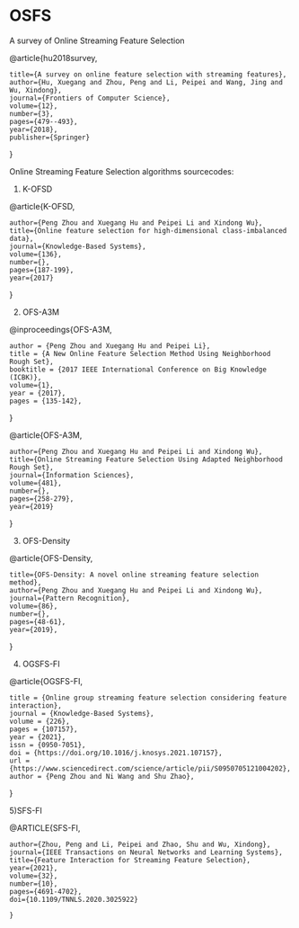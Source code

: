 # OSFS
A survey of Online Streaming Feature Selection 

  @article{hu2018survey,
  
    title={A survey on online feature selection with streaming features},
    author={Hu, Xuegang and Zhou, Peng and Li, Peipei and Wang, Jing and Wu, Xindong},    
    journal={Frontiers of Computer Science},   
    volume={12},    
    number={3},    
    pages={479--493},    
    year={2018},    
    publisher={Springer}  
}

Online Streaming Feature Selection algorithms sourcecodes:    

1) K-OFSD

  @article{K-OFSD,

    author={Peng Zhou and Xuegang Hu and Peipei Li and Xindong Wu},   
    title={Online feature selection for high-dimensional class-imbalanced data},   
    journal={Knowledge-Based Systems},    
    volume={136},   
    number={},    
    pages={187-199},    
    year={2017}
    
  }

2) OFS-A3M

@inproceedings{OFS-A3M,

    author = {Peng Zhou and Xuegang Hu and Peipei Li},  
    title = {A New Online Feature Selection Method Using Neighborhood Rough Set},    
    booktitle = {2017 IEEE International Conference on Big Knowledge (ICBK)},    
    volume={1},
    year = {2017},
    pages = {135-142},
    
} 

@article{OFS-A3M,

    author={Peng Zhou and Xuegang Hu and Peipei Li and Xindong Wu},
    title={Online Streaming Feature Selection Using Adapted Neighborhood Rough Set},
    journal={Information Sciences},
    volume={481},
    number={},
    pages={258-279},
    year={2019}
    
}

3) OFS-Density

@article{OFS-Density,  

    title={OFS-Density: A novel online streaming feature selection method},
    author={Peng Zhou and Xuegang Hu and Peipei Li and Xindong Wu},
    journal={Pattern Recognition},
    volume={86},
    number={},
    pages={48-61},
    year={2019},

}

4) OGSFS-FI

@article{OGSFS-FI,

    title = {Online group streaming feature selection considering feature interaction},
    journal = {Knowledge-Based Systems},
    volume = {226},
    pages = {107157},
    year = {2021},
    issn = {0950-7051},
    doi = {https://doi.org/10.1016/j.knosys.2021.107157},
    url = {https://www.sciencedirect.com/science/article/pii/S0950705121004202},
    author = {Peng Zhou and Ni Wang and Shu Zhao},

}

5)SFS-FI

  @ARTICLE{SFS-FI,

    author={Zhou, Peng and Li, Peipei and Zhao, Shu and Wu, Xindong},
    journal={IEEE Transactions on Neural Networks and Learning Systems}, 
    title={Feature Interaction for Streaming Feature Selection}, 
    year={2021},
    volume={32},
    number={10},
    pages={4691-4702},
    doi={10.1109/TNNLS.2020.3025922}

    }
